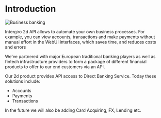 # Introduction

<img :src="$withBase('/assets/img/introduction.jpg')" alt="Business banking">

Intergiro 2d API allows to automate your own business processes. For example, you can view accounts, transactions and make payments without manual effort in the WebUI interfaces, which saves time, and reduces costs and errors

We've partnered with major European traditional banking players as well as fintech infrastructure providers to form a package of different financial products to offer to our end customers via an API.

Our 2d product provides API access to Direct Banking Service.
Today these solutions include:
 - Accounts
 - Payments
 - Transactions

In the future we will also be adding Card Acquiring, FX, Lending etc.

